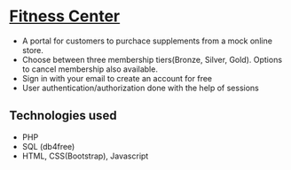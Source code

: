 # [Fitness Center](https://fitness-center-yash.herokuapp.com/) 
* A portal for customers to purchace supplements from a mock online store.
* Choose between three membership tiers(Bronze, Silver, Gold). Options to cancel membership also available. 
* Sign in with your email to create an account for free
* User authentication/authorization done with the help of sessions

## Technologies used
* PHP
* SQL (db4free)
* HTML, CSS(Bootstrap), Javascript

